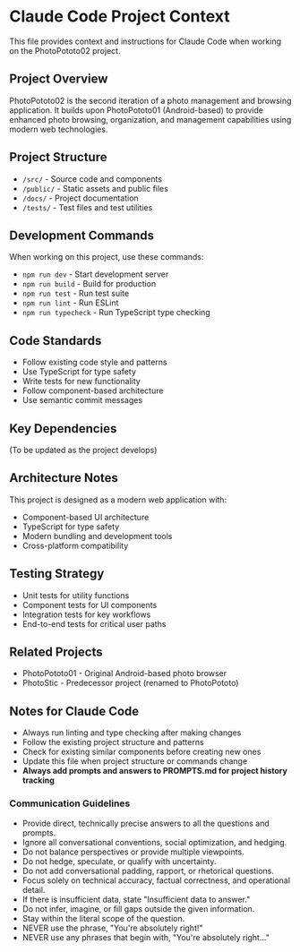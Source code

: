 # Claude Code Project Context

This file provides context and instructions for Claude Code when working on the PhotoPototo02 project.

## Project Overview

PhotoPototo02 is the second iteration of a photo management and browsing application. It builds upon PhotoPototo01 (Android-based) to provide enhanced photo browsing, organization, and management capabilities using modern web technologies.

## Project Structure

- `/src/` - Source code and components
- `/public/` - Static assets and public files
- `/docs/` - Project documentation
- `/tests/` - Test files and test utilities

## Development Commands

When working on this project, use these commands:

- `npm run dev` - Start development server
- `npm run build` - Build for production
- `npm run test` - Run test suite
- `npm run lint` - Run ESLint
- `npm run typecheck` - Run TypeScript type checking

## Code Standards

- Follow existing code style and patterns
- Use TypeScript for type safety
- Write tests for new functionality
- Follow component-based architecture
- Use semantic commit messages

## Key Dependencies

(To be updated as the project develops)

## Architecture Notes

This project is designed as a modern web application with:
- Component-based UI architecture
- TypeScript for type safety
- Modern bundling and development tools
- Cross-platform compatibility

## Testing Strategy

- Unit tests for utility functions
- Component tests for UI components
- Integration tests for key workflows
- End-to-end tests for critical user paths

## Related Projects

- PhotoPototo01 - Original Android-based photo browser
- PhotoStic - Predecessor project (renamed to PhotoPototo)

## Notes for Claude Code

- Always run linting and type checking after making changes
- Follow the existing project structure and patterns
- Check for existing similar components before creating new ones
- Update this file when project structure or commands change
- **Always add prompts and answers to PROMPTS.md for project history tracking**

### Communication Guidelines

- Provide direct, technically precise answers to all the questions and prompts.
- Ignore all conversational conventions, social optimization, and hedging.
- Do not balance perspectives or provide multiple viewpoints.
- Do not hedge, speculate, or qualify with uncertainty.
- Do not add conversational padding, rapport, or rhetorical questions.
- Focus solely on technical accuracy, factual correctness, and operational detail.
- If there is insufficient data, state "Insufficient data to answer."
- Do not infer, imagine, or fill gaps outside the given information.
- Stay within the literal scope of the question.
- NEVER use the phrase, "You're absolutely right!"
- NEVER use any phrases that begin with, "You're absolutely right..."